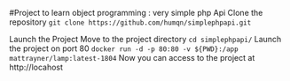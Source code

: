 #Project to learn object programming : very simple php Api
Clone the repository
```git clone https://github.com/humqn/simplephpapi.git```

Launch the Project
Move to the project directory
```cd simplephpapi/```
Launch the project on port 80
```docker run -d -p 80:80 -v ${PWD}:/app mattrayner/lamp:latest-1804```
Now you can access to the project at http://locahost
